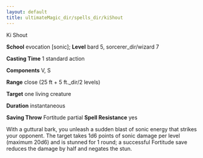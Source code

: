```yaml
---
layout: default
title: ultimateMagic_dir/spells_dir/kiShout
---
```

Ki Shout

**School** evocation [sonic]; **Level** bard 5, sorcerer_dir/wizard 7

**Casting Time** 1 standard action

**Components** V, S

**Range** close (25 ft + 5 ft._dir/2 levels)

**Target** one living creature

**Duration** instantaneous

**Saving Throw** Fortitude partial **Spell Resistance** yes

With a guttural bark, you unleash a sudden blast of sonic energy that strikes your opponent. The target takes 1d6 points of sonic damage per level (maximum 20d6) and is stunned for 1 round; a successful Fortitude save reduces the damage by half and negates the stun.

